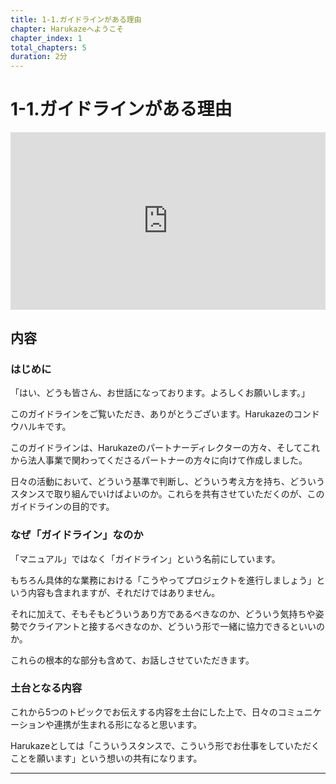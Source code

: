 ```yaml
---
title: 1-1.ガイドラインがある理由
chapter: Harukazeへようこそ
chapter_index: 1
total_chapters: 5
duration: 2分
---
```


# 1-1.ガイドラインがある理由

<div style="position: relative; padding-bottom: 56.25%; height: 0;"><iframe src="https://www.loom.com/embed/180ad49b27294377b51705a458f512e0?sid=de799124-bc73-4a4d-b69f-d21e979bbf0e" frameborder="0" webkitallowfullscreen mozallowfullscreen allowfullscreen style="position: absolute; top: 0; left: 0; width: 100%; height: 100%;"></iframe></div>

## 内容

### はじめに

「はい、どうも皆さん、お世話になっております。よろしくお願いします。」

このガイドラインをご覧いただき、ありがとうございます。Harukazeのコンドウハルキです。

このガイドラインは、Harukazeのパートナーディレクターの方々、そしてこれから法人事業で関わってくださるパートナーの方々に向けて作成しました。

日々の活動において、どういう基準で判断し、どういう考え方を持ち、どういうスタンスで取り組んでいけばよいのか。これらを共有させていただくのが、このガイドラインの目的です。

### なぜ「ガイドライン」なのか

「マニュアル」ではなく「ガイドライン」という名前にしています。

もちろん具体的な業務における「こうやってプロジェクトを進行しましょう」という内容も含まれますが、それだけではありません。

それに加えて、そもそもどういうあり方であるべきなのか、どういう気持ちや姿勢でクライアントと接するべきなのか、どういう形で一緒に協力できるといいのか。

これらの根本的な部分も含めて、お話しさせていただきます。

### 土台となる内容

これから5つのトピックでお伝えする内容を土台にした上で、日々のコミュニケーションや連携が生まれる形になると思います。

Harukazeとしては「こういうスタンスで、こういう形でお仕事をしていただくことを願います」という想いの共有になります。

---

